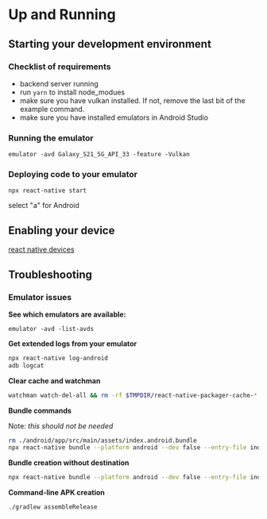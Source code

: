 # Up and Running

## Starting your development environment

### Checklist of requirements

- backend server running
- run `yarn` to install node_modues
- make sure you have vulkan installed. If not, remove the last bit of the example command.
- make sure you have installed emulators in Android Studio

### Running the emulator
`emulator -avd Galaxy_S21_5G_API_33 -feature -Vulkan`
### Deploying code to your emulator
`npx react-native start`

select "a" for Android

## Enabling your device

[react native devices](https://reactnative.dev/docs/running-on-device)

## Troubleshooting

### Emulator issues
**See which emulators are available:**

`emulator -avd -list-avds`

**Get extended logs from your emulator**

```bash
npx react-native log-android
adb logcat
```

**Clear cache and watchman**

```bash
watchman watch-del-all && rm -rf $TMPDIR/react-native-packager-cache-* && rm -rf $TMPDIR/metro-bundler-cache-*
```

**Bundle commands**

Note: _this should not be needed_

```bash
rm ./android/app/src/main/assets/index.android.bundle
npx react-native bundle --platform android --dev false --entry-file index.android.js --bundle-output android/app/src/main/assets/index.android.bundle --assets-dest android/app/src/main/res/
```

**Bundle creation without destination**

```bash
npx react-native bundle --platform android --dev false --entry-file index.android.js --bundle-output android/app/src/main/assets/index.android.bundle
```

**Command-line APK creation**

```bash
./gradlew assembleRelease
```
